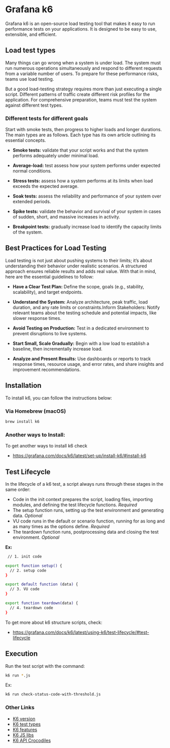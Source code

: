 # Grafana k6

Grafana k6 is an open-source load testing tool that makes it easy to run performance tests on your applications. It is designed to be easy to use, extensible, and efficient.

## Load test types

Many things can go wrong when a system is under load. The system must run numerous operations simultaneously and respond to different requests from a variable number of users. To prepare for these performance risks, teams use load testing.

But a good load-testing strategy requires more than just executing a single script. Different patterns of traffic create different risk profiles for the application. For comprehensive preparation, teams must test the system against different test types.

### Different tests for different goals

Start with smoke tests, then progress to higher loads and longer durations.
The main types are as follows. Each type has its own article outlining its essential concepts.

- <b>Smoke tests:</b>
  validate that your script works and that the system performs adequately under minimal load.

- <b>Average-load:</b>
  test assess how your system performs under expected normal conditions.

- <b>Stress tests:</b>
  assess how a system performs at its limits when load exceeds the expected average.

- <b>Soak tests:</b>
  assess the reliability and performance of your system over extended periods.

- <b>Spike tests:</b>
  validate the behavior and survival of your system in cases of sudden, short, and massive increases in activity.

- <b>Breakpoint tests:</b>
  gradually increase load to identify the capacity limits of the system.

## Best Practices for Load Testing
Load testing is not just about pushing systems to their limits; it’s about understanding their behavior under realistic scenarios. A structured approach ensures reliable results and adds real value. With that in mind, here are the essential guidelines to follow:

- <b>Have a Clear Test Plan:</b> 
    Define the scope, goals (e.g., stability, scalability), and target endpoints.

- <b>Understand the System:</b> 
    Analyze architecture, peak traffic, load duration, and any rate limits or constraints.Inform Stakeholders: Notify relevant teams about the testing schedule and potential impacts, like slower response times.

- <b>Avoid Testing on Production:</b> 
    Test in a dedicated environment to prevent disruptions to live systems.

- <b>Start Small, Scale Gradually:</b> 
    Begin with a low load to establish a baseline, then incrementally increase load.

- <b>Analyze and Present Results:</b> 
    Use dashboards or reports to track response times, resource usage, and error rates, and share insights and improvement recommendations.  

## Installation

To install k6, you can follow the instructions below:

### Via Homebrew (macOS)

```sh
brew install k6
``` 

### Another ways to Install:

To get another ways to install k6 check </br>
- https://grafana.com/docs/k6/latest/set-up/install-k6/#install-k6

## Test Lifecycle

In the lifecycle of a k6 test, a script always runs through these stages in the same order:

- Code in the init context prepares the script, loading files, importing modules, and defining the test lifecycle functions. <i>Required</i>
- The setup function runs, setting up the test environment and generating data. <i>Optional</i>
- VU code runs in the default or scenario function, running for as long and as many times as the options define. <i>Required</i>
- The teardown function runs, postprocessing data and closing the test environment. <i>Optional</i>
 
<b>Ex:</b>
```sh
 // 1. init code

export function setup() {
  // 2. setup code
}

export default function (data) {
  // 3. VU code
}

export function teardown(data) {
  // 4. teardown code
}
```

To get more about k6 structure scripts, check: </br> 
- https://grafana.com/docs/k6/latest/using-k6/test-lifecycle/#test-lifecycle 

## Execution

Run the test script with the command:

```sh
k6 run *.js
```

Ex:

```sh
k6 run check-status-code-with-threshold.js
```

### Other Links
- [K6 version](https://grafana.com/docs/k6/latest/)
- [K6 test types](https://grafana.com/docs/k6/latest/testing-guides/test-types/#different-tests-for-different-goals/)
- [K6 features](https://grafana.com/docs/k6/latest/using-k6/)
- [K6 JS libs](https://jslib.k6.io/)
- [K6 API Crocodiles](https://test-api.k6.io/public/crocodiles/1/)